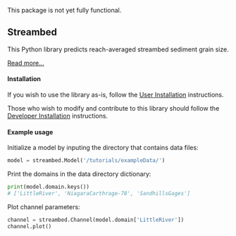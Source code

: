 This package is not yet fully functional.

## Streambed

This Python library predicts reach-averaged streambed sediment grain size.

[Read more...](https://github.com/nathanlyons/streambed/wiki)

#### Installation

If you wish to use the library as-is, follow the [User Installation](https://github.com/nathanlyons/streambed/wiki/User-Installation) instructions.

Those who wish to modify and contribute to this library should follow the
[Developer Installation](https://github.com/nathanlyons/streambed/wiki/Developer-Installation) instructions.

#### Example usage

Initialize a model by inputing the directory that contains data files:
```python
model = streambed.Model('/tutorials/exampleData/')
```
Print the domains in the data directory dictionary:
```python
print(model.domain.keys()) 
# ['LittleRiver', 'NiagaraCarthrage-78', 'SandhillsGages']
```
Plot channel parameters:
```python
channel = streambed.Channel(model.domain['LittleRiver'])
channel.plot()
```
